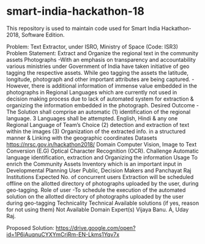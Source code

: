 # smart-india-hackathon-18
This repository is used to maintain code used for Smart India Hackathon-2018, Software Edition.

Problem: Text Extractor, under ISRO, Ministry of Space (Code: ISR3)
Problem Statement:
Extract and Organize the regional text in the community assets Photographs -With an emphasis on transparency and accountability various ministries under Government of India have taken initiative of geo tagging the respective assets. While geo tagging the assets the latitude, longitude, photograph and other important attributes are being captured. -However, there is additional information of immense value embedded in the photographs in Regional Languages which are currently not used in decision making process due to lack of automated system for extraction & organizing the information embedded in the photograph. Desired Outcome -The Solution shall comprise an automatic (1) identification of the regional language. 3 Languages shall be attempted. English, Hindi & any one Regional Language of Team’s Choice (2) detection and extraction of text within the images (3) Organization of the extracted info. in a structured manner & Linking with the geographic coordinates Datasets https://nrsc.gov.in/hackathon2018/ Domain Computer Vision, Image to Text Conversion (E.G) Optical Character Recognition (OCR). Challenge Automatic language identification, extraction and Organizing the information Usage To enrich the Community Assets Inventory which is an important input in Developmental Planning User Public, Decision Makers and Panchayat Raj Institutions Expected No. of concurrent users Extraction will be scheduled offline on the allotted directory of photographs uploaded by the user, during geo-tagging. Role of user -To schedule the execution of the automated solution on the allotted directory of photographs uploaded by the user during geo-tagging Technicality Technical Available solutions (if yes, reason for not using them) Not Available Domain Expert(s) Vijaya Banu. A, Uday Raj.

Proposed Solution:
https://drive.google.com/open?id=1P6iAuqnuCYXYmCrjRm-EN-Lkms1Yqv7x
